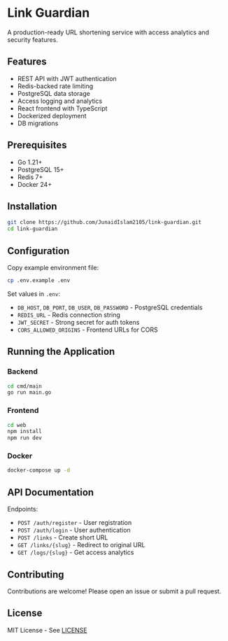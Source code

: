 # Link Guardian

A production-ready URL shortening service with access analytics and security features.

## Features
- REST API with JWT authentication
- Redis-backed rate limiting
- PostgreSQL data storage
- Access logging and analytics
- React frontend with TypeScript
- Dockerized deployment
- DB migrations

## Prerequisites
- Go 1.21+
- PostgreSQL 15+
- Redis 7+
- Docker 24+

## Installation
```bash
git clone https://github.com/JunaidIslam2105/link-guardian.git
cd link-guardian
```

## Configuration
Copy example environment file:
```bash
cp .env.example .env
```
Set values in `.env`:
- `DB_HOST`, `DB_PORT`, `DB_USER`, `DB_PASSWORD` - PostgreSQL credentials
- `REDIS_URL` - Redis connection string
- `JWT_SECRET` - Strong secret for auth tokens
- `CORS_ALLOWED_ORIGINS` - Frontend URLs for CORS

## Running the Application
### Backend
```bash
cd cmd/main
go run main.go
```

### Frontend
```bash
cd web
npm install
npm run dev
```

### Docker
```bash
docker-compose up -d
```

## API Documentation

Endpoints:
- `POST /auth/register` - User registration
- `POST /auth/login` - User authentication
- `POST /links` - Create short URL
- `GET /links/{slug}` - Redirect to original URL
- `GET /logs/{slug}` - Get access analytics


## Contributing
Contributions are welcome! Please open an issue or submit a pull request.

## License
MIT License - See [LICENSE](LICENSE)